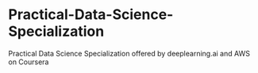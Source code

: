 # Practical-Data-Science-Specialization
Practical Data Science Specialization offered by deeplearning.ai and AWS on Coursera
